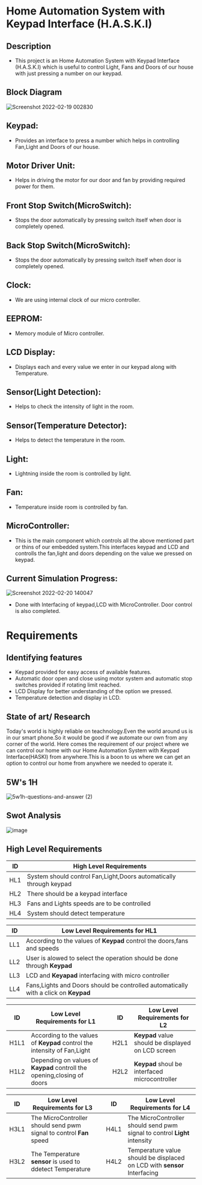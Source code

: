 # Home Automation System with Keypad Interface (H.A.S.K.I)

## Description
* This project is an Home Automation System with Keypad Interface (H.A.S.K.I) which is useful to control Light, Fans and Doors of our house with just pressing a number on our keypad.   
## Block Diagram
![Screenshot 2022-02-19 002830](https://user-images.githubusercontent.com/94365143/154833746-7c08aee8-ccf7-46d9-83d2-2b20681be54e.png)

## Keypad:
* Provides an interface to press a number which helps in controlling Fan,Light and Doors of our house.
## Motor Driver Unit:
* Helps in driving the motor for our door and fan by providing required power for them.
## Front Stop Switch(MicroSwitch):
* Stops the door automatically by pressing switch itself when door is completely opened.
## Back Stop Switch(MicroSwitch):
* Stops the door automatically by pressing switch itself when door is completely opened.                                                             
## Clock:
* We are using internal clock of our micro controller.
## EEPROM:
* Memory module of Micro controller.
## LCD Display:
* Displays each and every value we enter in our keypad along with Temperature.
## Sensor(Light Detection):
* Helps to check the intensity of light in the room.
## Sensor(Temperature Detector):
* Helps to detect the temperature in the room.
## Light:
* Lightning inside the room is controlled by light.
## Fan:
* Temperature inside room is controlled by fan.
## MicroController:
* This is the main component which controls all the above mentioned part or thins of our embedded system.This interfaces keypad and LCD and controlls the fan,light and doors depending on the value we pressed on keypad.

## Current Simulation Progress:
![Screenshot 2022-02-20 140047](https://user-images.githubusercontent.com/94365143/154834794-2a57d638-eb82-4991-b589-90cbcbea8566.png)

* Done with Interfacing of keypad,LCD with MicroController. Door control is also completed.  

# Requirements
## Identifying features
* Keypad provided for easy access of available features.
* Automatic door open and close using motor system and automatic stop switches provided if rotating limit reached.
* LCD Display for better understanding of the option we pressed.
* Temperature detection and display in LCD.

## State of art/ Research
 Today's world is highly reliable on teachnology.Even the world around us is in our smart phone.So it would be good if we automate our own from any corner of the world.
 Here comes the requirement of our project where we can control our home with our Home Automation System with Keypad Interface(HASKI) from anywhere.This is a boon to us where we can get an option to control our home from anywhere we needed to operate it.
 
 ## 5W's 1H
![5w1h-questions-and-answer (2)](https://user-images.githubusercontent.com/94365143/154832159-976b2ffb-0ea9-4f5c-9d91-a3252c811f75.png)

## Swot Analysis
![image](https://user-images.githubusercontent.com/94365143/154832952-fa8c759f-44fd-47b2-9c2e-6c8b3ba21813.png)


## High Level Requirements
| ID | High Level Requirements |
| -------- | -------------- |
| HL1 | System should control Fan,Light,Doors automatically through keypad|
| HL2 | There should be a keypad interface |
| HL3 | Fans and Lights speeds are to be controlled |
| HL4 | System should detect temperature |


| ID | Low Level Requirements for HL1|       
| -------- | -------------- | 
| LL1 | According to the values of __Keypad__ control the doors,fans and speeds|      
| LL2 | User is alowed to select the operation should be done through __Keypad__ |
| LL3 | LCD and __Keyapad__ interfacing with micro controller|      
| LL4 | Fans,Lights and Doors should be controlled automatically with a click on	__Keypad__ |

| ID | Low Level Requirements for L1|       |ID | Low Level Requirements for L2|
| -------- | -------------- | ---- |-------- | -------------- |
| H1L1 | According to the values of __Keypad__ control the intensity of Fan,Light|      |H2L1 | __Keypad__ value should be displayed on LCD screen |
| H1L2 | Depending on values of __Kaypad__ controll the opening,closing of doors|       |H2L2 | __Keypad__ shoul be interfaced microcontroller |



| ID | Low Level Requirements for L3|  |ID | Low Level Requirements for L4|
| -------- | -------------- | ---- | -------- | -------------- |
| H3L1 | The  MicroController should send pwm signal to control __Fan__ speed |  | H4L1 | The  MicroController should send pwm signal to control __Light__ intensity |
| H3L2 | The Temperature __sensor__ is used to ddetect Temperature  |  | H4L2 | Temperature value should be displaced on LCD with __sensor__ Interfacing |



